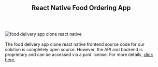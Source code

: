 <h2 style="text-align:center">React Native Food Ordering App</h2><br/><br/>

![food delivery app clone react native](https://admin.ninjascode.com/wp-content/uploads/2025/repoImages/margaret/3.webp) <br/><br/>The food delivery app clone react native frontend source code for our solution is completely open source. However, the API and backend is proprietary and can be accessed via a paid license. For more details, <a href="https://enatega.com/?utm_source=github&utm_medium=repo&utm_campaign=margaret-food-delivery-app-clone-react-native" target="_blank">click here.</a>
